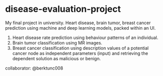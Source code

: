 # disease-evaluation-project
My final project in university. Heart disease, brain tumor, breast cancer prediction using machine and deep learning models, packed within an UI.  

1) Heart disease rate prediction using behaviour patterns of an individual.
2) Brain tumor classification using MR images.
3) Breast cancer classification using description values of a potential cancer node as independent parameters (input) and retrieving the dependent solution as malicious or benign.

collaborator: @berktunc008
